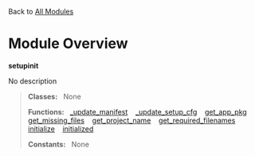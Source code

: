 Back to [All Modules](https://github.com/pyrustic/setupinit/blob/master/docs/modules/README.md#readme)

# Module Overview

**setupinit**
 
No description

> **Classes:** &nbsp; None
>
> **Functions:** &nbsp; [\_update\_manifest](https://github.com/pyrustic/setupinit/blob/master/docs/modules/content/setupinit/content/functions.md#_update_manifest) &nbsp;&nbsp; [\_update\_setup\_cfg](https://github.com/pyrustic/setupinit/blob/master/docs/modules/content/setupinit/content/functions.md#_update_setup_cfg) &nbsp;&nbsp; [get\_app\_pkg](https://github.com/pyrustic/setupinit/blob/master/docs/modules/content/setupinit/content/functions.md#get_app_pkg) &nbsp;&nbsp; [get\_missing\_files](https://github.com/pyrustic/setupinit/blob/master/docs/modules/content/setupinit/content/functions.md#get_missing_files) &nbsp;&nbsp; [get\_project\_name](https://github.com/pyrustic/setupinit/blob/master/docs/modules/content/setupinit/content/functions.md#get_project_name) &nbsp;&nbsp; [get\_required\_filenames](https://github.com/pyrustic/setupinit/blob/master/docs/modules/content/setupinit/content/functions.md#get_required_filenames) &nbsp;&nbsp; [initialize](https://github.com/pyrustic/setupinit/blob/master/docs/modules/content/setupinit/content/functions.md#initialize) &nbsp;&nbsp; [initialized](https://github.com/pyrustic/setupinit/blob/master/docs/modules/content/setupinit/content/functions.md#initialized)
>
> **Constants:** &nbsp; None
